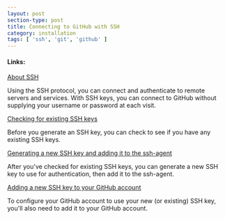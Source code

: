 ```yaml
---
layout: post
section-type: post
title: Connecting to GitHub with SSH
category: installation
tags: [ 'ssh', 'git', 'github' ]
---
```


#### Links:

[About SSH](https://help.github.com/en/github/authenticating-to-github/about-ssh)

Using the SSH protocol, you can connect and authenticate to remote servers and services. With SSH keys, you can connect to GitHub without supplying your username or password at each visit.

[Checking for existing SSH keys](https://help.github.com/en/github/authenticating-to-github/checking-for-existing-ssh-keys)

Before you generate an SSH key, you can check to see if you have any existing SSH keys.

[Generating a new SSH key and adding it to the ssh-agent](https://help.github.com/en/github/authenticating-to-github/generating-a-new-ssh-key-and-adding-it-to-the-ssh-agent)

After you've checked for existing SSH keys, you can generate a new SSH key to use for authentication, then add it to the ssh-agent.

[Adding a new SSH key to your GitHub account](https://help.github.com/en/github/authenticating-to-github/adding-a-new-ssh-key-to-your-github-account
)

To configure your GitHub account to use your new (or existing) SSH key, you'll also need to add it to your GitHub account.

